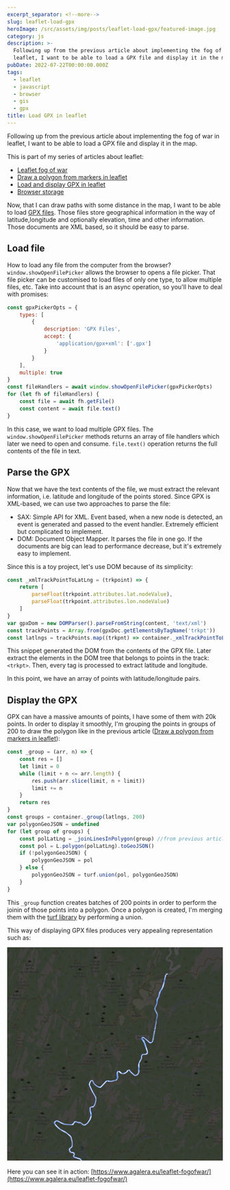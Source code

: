 ```yaml
---
excerpt_separator: <!--more-->
slug: leaflet-load-gpx
heroImage: /src/assets/img/posts/leaflet-load-gpx/featured-image.jpg
category: js
description: >-
  Following up from the previous article about implementing the fog of war in
  leaflet, I want to be able to load a GPX file and display it in the map
pubDate: 2022-07-22T00:00:00.000Z
tags:
  - leaflet
  - javascript
  - browser
  - gis
  - gpx
title: Load GPX in leaflet
---
```


Following up from the previous article about implementing the fog of war in leaflet, I want to be able to load a GPX file and display it in the map.

This is part of my series of articles about leaflet:

- <a href="/leaflet-fog-of-war">Leaflet fog of war</a>
- <a href="/leaflet-draw-polygon-markers">Draw a polygon from markers in leaflet</a>
- <a href="/leaflet-load-gpx">Load and display GPX in leaflet</a>
- <a href="/browser-storage">Browser storage</a>

Now, that I can draw paths with some distance in the map, I want to be able to load <a href="https://en.wikipedia.org/wiki/GPS_Exchange_Format">GPX files</a>. Those files store geographical information in the way of latitude,longitude and optionally elevation, time and other information. Those documents are XML based, so it should be easy to parse.

## Load file

How to load any file from the computer from the browser? `window.showOpenFilePicker` allows the browser to opens a file picker. That file picker can be customised to load files of only one type, to allow multiple files, etc. Take into account that is an async operation, so you'll have to deal with promises:

```javascript
const gpxPickerOpts = {
	types: [
		{
			description: 'GPX Files',
			accept: {
				'application/gpx+xml': ['.gpx']
			}
		}
	],
	multiple: true
}
const fileHandlers = await window.showOpenFilePicker(gpxPickerOpts)
for (let fh of fileHandlers) {
	const file = await fh.getFile()
	const content = await file.text()
}
```

In this case, we want to load multiple GPX files. The `window.showOpenFilePicker` methods returns an array of file handlers which later we need to open and consume. `file.text()` operation returns the full contents of the file in text.

## Parse the GPX

Now that we have the text contents of the file, we must extract the relevant information, i.e. latitude and longitude of the points stored. Since GPX is XML-based, we can use two approaches to parse the file:

- SAX: Simple API for XML. Event based, when a new node is detected, an event is generated and passed to the event handler. Extremely efficient but complicated to implement.
- DOM: Document Object Mapper. It parses the file in one go. If the documents are big can lead to performance decrease, but it's extremely easy to implement.

Since this is a toy project, let's use DOM because of its simplicity:

```javascript
const _xmlTrackPointToLatLng = (trkpoint) => {
	return [
		parseFloat(trkpoint.attributes.lat.nodeValue),
		parseFloat(trkpoint.attributes.lon.nodeValue)
	]
}
var gpxDom = new DOMParser().parseFromString(content, 'text/xml')
const trackPoints = Array.from(gpxDoc.getElementsByTagName('trkpt'))
const latlngs = trackPoints.map((trkpnt) => container._xmlTrackPointToLatLng(trkpnt))
```

This snippet generated the DOM from the contents of the GPX file. Later extract the elements in the DOM tree that belongs to points in the track: `<trkpt>`. Then, every tag is processed to extract latitude and longitude.

In this point, we have an array of points with latitude/longitude pairs.

## Display the GPX

GPX can have a massive amounts of points, I have some of them with 20k points. In order to display it smoothly, I'm grouping the points in groups of 200 to draw the polygon like in the previous article (<a href="/leaflet-draw-polygon-markers">Draw a polygon from markers in leaflet</a>):

```javascript
const _group = (arr, n) => {
	const res = []
	let limit = 0
	while (limit + n <= arr.length) {
		res.push(arr.slice(limit, n + limit))
		limit += n
	}
	return res
}
const groups = container._group(latlngs, 200)
var polygonGeoJSON = undefined
for (let group of groups) {
	const polLatLng = _joinLinesInPolygon(group) //from previous article
	const pol = L.polygon(polLatLng).toGeoJSON()
	if (!polygonGeoJSON) {
		polygonGeoJSON = pol
	} else {
		polygonGeoJSON = turf.union(pol, polygonGeoJSON)
	}
}
```

This `_group` function creates batches of 200 points in order to perform the joinin of those points into a polygon. Once a polygon is created, I'm merging them with the <a href="https://turfjs.org/docs/#union">turf library</a> by performing a union.

This way of displaying GPX files produces very appealing representation such as:

![GPX representation in leaflet map](/src/assets/img/posts/leaflet-load-gpx/gpx.png 'GPX representation in leaflet map')

Here you can see it in action: <a href="https://www.agalera.eu/leaflet-fogofwar/" target="_blank" rel="noopener">[https://www.agalera.eu/leaflet-fogofwar/](https://www.agalera.eu/leaflet-fogofwar/)</a>
